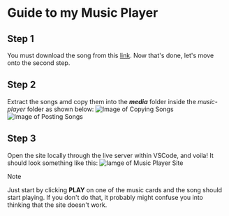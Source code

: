 # Guide to my Music Player

## Step 1
You must download the song from this [link](https://drive.google.com/drive/folders/1tNoxCnJ_eO92LY8YPh9tz5nS7J9V02PN?usp=sharing).
Now that's done, let's move onto the second step.

## Step 2
Extract the songs amd copy them into the _**media**_ folder inside the _music-player_ folder as shown below:
![Image of Copying Songs](https://iili.io/FEkSIlS.png)
![Image of Posting Songs](https://iili.io/FEkSoil.png)

## Step 3
Open the site locally through the live server within VSCode, and voila! It should look something like this:
![Iamge of Music Player Site](https://iili.io/FEkS5Ou.png)

> [!NOTE]
> Just start by clicking **PLAY** on one of the music cards and the song should start playing. If you don't do that, it probably might confuse you into thinking that the site doesn't work.
